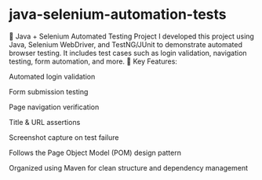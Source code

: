 # java-selenium-automation-tests
🚀 Java + Selenium Automated Testing Project I developed this project using Java, Selenium WebDriver, and TestNG/JUnit to demonstrate automated browser testing. It includes test cases such as login validation, navigation testing, form automation, and more.
🧪 Key Features:

Automated login validation

Form submission testing

Page navigation verification

Title & URL assertions

Screenshot capture on test failure

Follows the Page Object Model (POM) design pattern

Organized using Maven for clean structure and dependency management

